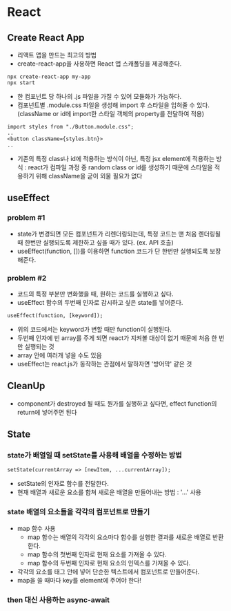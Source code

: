 # React

## Create React App

- 리액트 앱을 만드는 최고의 방법
- create-react-app을 사용하면 React 앱 스캐폴딩을 제공해준다.

```
npx create-react-app my-app
npx start
```

- 한 컴포넌트 당 하나의 .js 파일을 가질 수 있어 모듈화가 가능하다.
- 컴포넌트별 .module.css 파일을 생성해 import 후 스타일을 입혀줄 수 있다. (className or id에 import한 스타일 객체의 property를 전달하여 적용)

```
import styles from "./Button.module.css";
..
<button className={styles.btn}>
..
```

- 기존의 특정 class나 id에 적용하는 방식이 아닌, 특정 jsx element에 적용하는 방식 : react가 컴파일 과정 중 random class or id를 생성하기 때문에 스타일을 적용하기 위해 className을 굳이 외울 필요가 없다

## useEffect

### problem #1

- state가 변경되면 모든 컴포넌트가 리렌더링되는데, 특정 코드는 맨 처음 렌더링될 때 한번만 실행되도록 제한하고 싶을 때가 있다. (ex. API 호출)
- useEffect(function, [])를 이용하면 function 코드가 단 한번만 실행되도록 보장해준다.

### problem #2

- 코드의 특정 부분만 변화했을 때, 원하는 코드를 실행하고 싶다.
- useEffect 함수의 두번째 인자로 감시하고 싶은 state를 넣어준다.

```
useEffect(function, [keyword]);
```

- 위의 코드에서는 keyword가 변할 때만 function이 실행된다.
- 두번째 인자에 빈 array를 주게 되면 react가 지켜볼 대상이 없기 때문에 처음 한 번만 실행되는 것
- array 안에 여러개 넣을 수도 있음
- useEffect는 react.js가 동작하는 관점에서 말하자면 '방어막' 같은 것

## CleanUp

- component가 destroyed 될 때도 뭔가를 실행하고 싶다면, effect function의 return에 넣어주면 된다

## State

### state가 배열일 때 setState를 사용해 배열을 수정하는 방법

```
setState(currentArray => [newItem, ...currentArray]);
```

- setState의 인자로 함수를 전달한다.
- 현재 배열과 새로운 요소를 합쳐 새로운 배열을 만들어내는 방법 : '...' 사용

### state 배열의 요소들을 각각의 컴포넌트로 만들기

- map 함수 사용
  - map 함수는 배열의 각각의 요소마다 함수를 실행한 결과를 새로운 배열로 반환한다.
  - map 함수의 첫번째 인자로 현재 요소를 가져올 수 있다.
  - map 함수의 두번째 인자로 현재 요소의 인덱스를 가져올 수 있다.
- 각각의 요소를 태그 안에 넣어 단순한 텍스트에서 컴포넌트로 만들어준다.
- map을 쓸 때마다 key를 element에 주어야 한다!

### then 대신 사용하는 async-await
